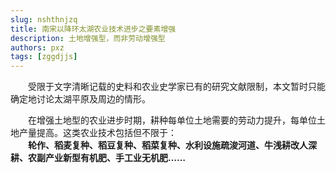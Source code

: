 ```yaml
---
slug: nshthnjzq
title: 南宋以降环太湖农业技术进步之要素增强
description: 土地增强型，而非劳动增强型
authors: pxz
tags: [zggdjjs]
---
```


　　受限于文字清晰记载的史料和农业史学家已有的研究文献限制，本文暂时只能确定地讨论太湖平原及周边的情形。

<!-- truncate -->

　　在增强土地型的农业进步时期，耕种每单位土地需要的劳动力提升，每单位土地产量提高。这类农业技术包括但不限于：  
　　**轮作、稻麦复种、稻豆复种、稻菜复种、水利设施疏浚河道、牛浅耕改人深耕、农副产业新型有机肥、手工业无机肥……**

